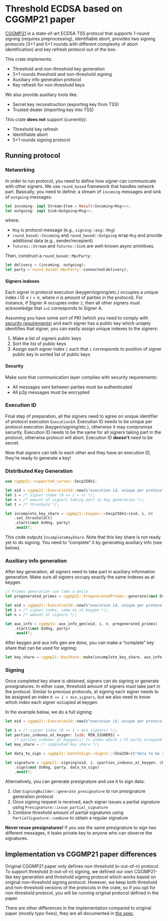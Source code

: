 # Threshold ECDSA based on CGGMP21 paper

[CGGMP21] is a state-of-art ECDSA TSS protocol that supports 1-round signing (requires preprocessing),
identifiable abort, provides two signing protocols (3+1 and 5+1 rounds with different complexity
of abort identification) and key refresh protocol out of the box.

This crate implements:
* Threshold and non-threshold key generation
* 3+1 rounds threshold and non-threshold signing
* Auxiliary info generation protocol
* Key refresh for non-threshold keys

We also provide auxiliary tools like:
* Secret key reconstruction (exporting key from TSS)
* Trusted dealer (importing key into TSS)

This crate **does not** support (currently):
* Threshold key refresh
* Identifiable abort
* 5+1 rounds signing protocol

## Running protocol

### Networking
In order to run protocol, you need to define how signer can communicate with other signers. We
use `round_based` framework that handles network part. Basically, you need to define: a stream
of `incoming` messages and sink of `outgoing` messages:

```rust
let incoming: impl Stream<Item = Result<Incoming<Msg>>>;
let outgoing: impl Sink<Outgoing<Msg>>;
```

where:
* `Msg` is protocol message (e.g., `signing::msg::Msg`)
* `round_based::Incoming` and `round_based::Outgoing` wrap `Msg` and provide additional data (e.g., sender/recepient)
* `futures::Stream` and `futures::Sink` are well-known async primitives.

Then, construct a `round_based::MpcParty`:
```rust
let delivery = (incoming, outgoing);
let party = round_based::MpcParty::connected(delivery);
```

#### Signers indexes
Each signer in protocol execution (keygen/signing/etc.) occupies a unique index $i$ ($0 \le i < n$,
where $n$ is amount of parties in the protocol). For instance, if Signer A occupies index `2`, then all
other signers must acknowledge that `i=2` corresponds to Signer A.

Assuming you have some sort of PKI (which you need to comply with [security requirements]) and each signer
has a public key which uniqely idenitifies that signer, you can easily assign unique indexes to the signers:
1. Make a list of signers public keys
2. Sort the list of public keys
3. Assign each signer index `i` such that `i` corresponds to position of signer public key in sorted list of
   public keys

[security requirements]: #security

#### Security
Make sure that communication layer complies with security requirements:
* All messages sent between parties must be authenticated
* All p2p messages must be encrypted

### Execution ID
Final step of preparation, all the signers need to agree on unique identifier of protocol execution `ExecutionId`.
Execution ID needs to be unique per protocol execution (keygen/signing/etc.), otherwise it may compromise security.
Execution ID needs to be the same for all signers taking part in the protocol, otherwise protocol will abort.
Execution ID **doesn't** need to be secret.

Now that signers can talk to each other and they have an execution ID, they're ready to generate a key!

### Distributed Key Generation
```rust
use cggmp21::supported_curves::Secp256k1;

let eid = cggmp21::ExecutionId::new(b"execution id, unique per protocol execution");
let i = /* signer index (0 <= i < n) */;
let n = /* amount of signers taking part in key generation */;
let t = /* threshold */;

let incomplete_key_share = cggmp21::keygen::<Secp256k1>(eid, i, n)
    .set_threshold(t)
    .start(&mut OsRng, party)
    .await?;
```
This code outputs `IncompleteKeyShare`. Note that this key share is not ready yet to do signing. You need to “complete” it
by generating auxiliary info (see below).

### Auxiliary info generation
After key generation, all signers need to take part in auxiliary information generation. Make sure all signers occupy exactly
the same indexes as at keygen.
```rust
// Primes generation can take a while
let pregenerated_primes = cggmp21::PregeneratedPrimes::generate(&mut OsRng);

let eid = cggmp21::ExecutionId::new(b"execution id, unique per protocol execution");
let i = /* signer index, same as at keygen */;
let n = /* amount of signers */;

let aux_info = cggmp21::aux_info_gen(eid, i, n, pregenerated_primes)
    .start(&mut OsRng, party)
    .await?;
```

After keygen and aux info gen are done, you can make a “complete” key share that can be used for signing:
```rust
let key_share = cggmp21::KeyShare::make(incomplete_key_share, aux_info)?;
```

### Signing
Once completed key share is obtained, signers can do signing or generate presignatures. In either case, threshold amount of
signers must take part in the protocol. Similar to previous protocols, at signing each signer needs to be assigned an index
`0 <= i < min_signers`, but we also need to know which index each signer occupied at keygen.

In the example below, we do a full signing:
```rust
let eid = cggmp21::ExecutionId::new(b"execution id, unique per protocol execution");

let i = /* signer index (0 <= i < min_signers) */;
let parties_indexes_at_keygen: [u16; MIN_SIGNERS] =
    /* parties_indexes_at_keygen[i] is index which i-th party occupied at keygen */;
let key_share = /* completed key share */;

let data_to_sign = cggmp21::DataToSign::digest::<Sha256>(b"data to be signed");

let signature = cggmp21::signing(eid, i, &parties_indexes_at_keygen, &key_share)
    .sign(&mut OsRng, party, data_to_sign)
    .await?;
```

Alternatively, you can generate presignature and use it to sign data:
1. Use `SigningBuilder::generate_presignature` to run presignature generation protocol
2. Once signing request is received, each signer issues a partial signature using
   `Presignature::issue_partial_signature`
3. Combine threshold amount of partial signatures using `PartialSignature::combine` to
   obtain a regular signature

**Never reuse presignatures!** If you use the same presignature to sign two different messages,
it leaks private key to anyone who can observe the signatures.

## Implementation vs CGGMP21 paper differences
Original CGGMP21 paper only defines non-threshold (n-out-of-n) protocol. To support threshold
(t-out-of-n) signing, we defined our own CGGMP21-like key generation and threshold signing
protocol which works based on original non-threshold signing protocol. However, we keep both
threshold and non-threshold versions of the protocols in the crate, so if you opt for non-threshold
protocol, you will be running original protocol defined in the paper.

There are other differences in the implementation compared to original paper (mostly typo fixes),
they are all documented in [the spec].

[CGGMP21]: https://ia.cr/2021/060
[the spec]: https://github.com/dfns-labs/cggmp21/tree/m/docs/spec.pdf
[security guidelines]: #security-guidelines
